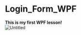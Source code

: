 # Login_Form_WPF
**This is my first WPF lesson!**\
![Untitled](https://user-images.githubusercontent.com/85296548/155137850-0df15f84-98ba-47e5-b571-cc35b378926b.png)

